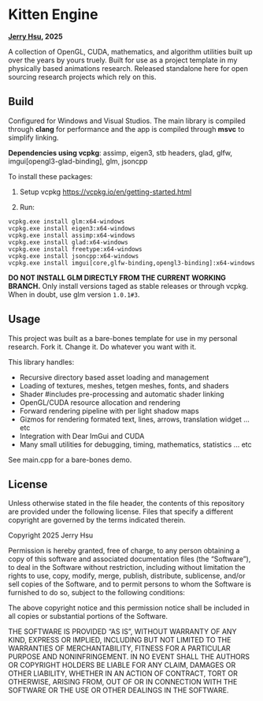 # Kitten Engine
**[Jerry Hsu](https://jerryhsu.io), 2025**

A collection of OpenGL, CUDA, mathematics, and algorithm utilities built up over the years by yours truely.
Built for use as a project template in my physically based animations research. 
Released standalone here for open sourcing research projects which rely on this.

## Build
Configured for Windows and Visual Studios. 
The main library is compiled through **clang** for performance and the app is compiled through **msvc** to simplify linking.

**Dependencies using vcpkg**: assimp, eigen3, stb headers, glad, glfw, imgui[opengl3-glad-binding], glm, jsoncpp

To install these packages:

1. Setup vcpkg https://vcpkg.io/en/getting-started.html

2. Run:
```
vcpkg.exe install glm:x64-windows
vcpkg.exe install eigen3:x64-windows
vcpkg.exe install assimp:x64-windows
vcpkg.exe install glad:x64-windows
vcpkg.exe install freetype:x64-windows
vcpkg.exe install jsoncpp:x64-windows
vcpkg.exe install imgui[core,glfw-binding,opengl3-binding]:x64-windows
```

**DO NOT INSTALL GLM DIRECTLY FROM THE CURRENT WORKING BRANCH.**
Only install versions taged as stable releases or through vcpkg. 
When in doubt, use glm version ```1.0.1#3```. 

## Usage
This project was built as a bare-bones template for use in my personal research. 
Fork it. Change it. Do whatever you want with it. 

This library handles:
* Recursive directory based asset loading and management
* Loading of textures, meshes, tetgen meshes, fonts, and shaders
* Shader #includes pre-processing and automatic shader linking 
* OpenGL/CUDA resource allocation and rendering
* Forward rendering pipeline with per light shadow maps
* Gizmos for rendering formated text, lines, arrows, translation widget ... etc 
* Integration with Dear ImGui and CUDA
* Many small utilities for debugging, timing, mathematics, statistics ... etc

See main.cpp for a bare-bones demo.

## License
Unless otherwise stated in the file header, the contents of this repository are provided under the following license. Files that specify a different copyright are governed by the terms indicated therein.

Copyright 2025 Jerry Hsu

Permission is hereby granted, free of charge, to any person obtaining a copy of this software and associated documentation files (the “Software”), to deal in the Software without restriction, including without limitation the rights to use, copy, modify, merge, publish, distribute, sublicense, and/or sell copies of the Software, and to permit persons to whom the Software is furnished to do so, subject to the following conditions:

The above copyright notice and this permission notice shall be included in all copies or substantial portions of the Software.

THE SOFTWARE IS PROVIDED “AS IS”, WITHOUT WARRANTY OF ANY KIND, EXPRESS OR IMPLIED, INCLUDING BUT NOT LIMITED TO THE WARRANTIES OF MERCHANTABILITY, FITNESS FOR A PARTICULAR PURPOSE AND NONINFRINGEMENT. IN NO EVENT SHALL THE AUTHORS OR COPYRIGHT HOLDERS BE LIABLE FOR ANY CLAIM, DAMAGES OR OTHER LIABILITY, WHETHER IN AN ACTION OF CONTRACT, TORT OR OTHERWISE, ARISING FROM, OUT OF OR IN CONNECTION WITH THE SOFTWARE OR THE USE OR OTHER DEALINGS IN THE SOFTWARE.
